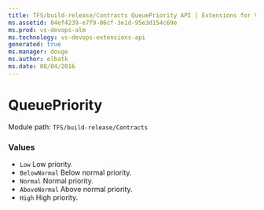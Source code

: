 ```yaml
---
title: TFS/build-release/Contracts QueuePriority API | Extensions for Visual Studio Team Services
ms.assetid: 04ef4239-e7f9-06cf-3e1d-95e3d154c69e
ms.prod: vs-devops-alm
ms.technology: vs-devops-extensions-api
generated: true
ms.manager: douge
ms.author: elbatk
ms.date: 08/04/2016
---
```


# QueuePriority

Module path: `TFS/build-release/Contracts`

### Values

* `Low` Low priority.
* `BelowNormal` Below normal priority.
* `Normal` Normal priority.
* `AboveNormal` Above normal priority.
* `High` High priority.
